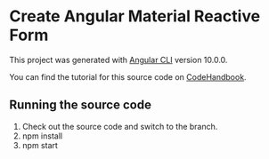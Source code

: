 # Create Angular Material Reactive Form

This project was generated with [Angular CLI](https://github.com/angular/angular-cli) version 10.0.0.

You can find the tutorial for this source code on [CodeHandbook](https://codehandbook.org/how-to-create-angular-material-reactive-form/).

## Running the source code
 1) Check out the source code and switch to the branch.
 2) npm install
 3) npm start
